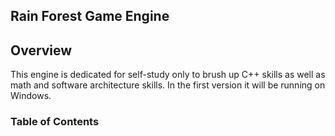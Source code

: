## Rain Forest Game Engine

## Overview
This engine is dedicated for self-study only to brush up C++ skills as well as math and software architecture skills.
In the first version it will be running on Windows.

### Table of Contents
